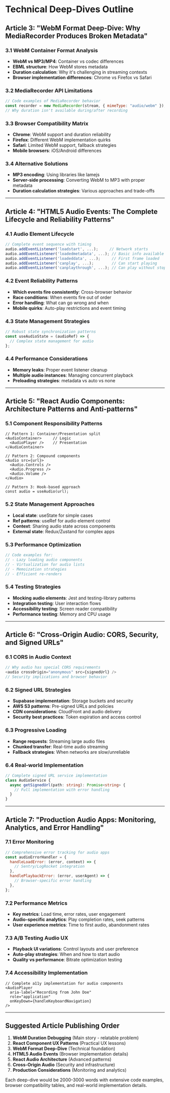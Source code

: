 # Technical Deep-Dives Outline

## Article 3: "WebM Format Deep-Dive: Why MediaRecorder Produces Broken Metadata"

### 3.1 WebM Container Format Analysis

- **WebM vs MP3/MP4**: Container vs codec differences
- **EBML structure**: How WebM stores metadata
- **Duration calculation**: Why it's challenging in streaming contexts
- **Browser implementation differences**: Chrome vs Firefox vs Safari

### 3.2 MediaRecorder API Limitations

```javascript
// Code examples of MediaRecorder behavior
const recorder = new MediaRecorder(stream, { mimeType: "audio/webm" });
// Why duration isn't available during/after recording
```

### 3.3 Browser Compatibility Matrix

- **Chrome**: WebM support and duration reliability
- **Firefox**: Different WebM implementation quirks
- **Safari**: Limited WebM support, fallback strategies
- **Mobile browsers**: iOS/Android differences

### 3.4 Alternative Solutions

- **MP3 encoding**: Using libraries like lamejs
- **Server-side processing**: Converting WebM to MP3 with proper metadata
- **Duration calculation strategies**: Various approaches and trade-offs

---

## Article 4: "HTML5 Audio Events: The Complete Lifecycle and Reliability Patterns"

### 4.1 Audio Element Lifecycle

```javascript
// Complete event sequence with timing
audio.addEventListener('loadstart', ...);     // Network starts
audio.addEventListener('loadedmetadata', ...); // Basic info available
audio.addEventListener('loadeddata', ...);     // First frame loaded
audio.addEventListener('canplay', ...);        // Can start playing
audio.addEventListener('canplaythrough', ...); // Can play without stopping
```

### 4.2 Event Reliability Patterns

- **Which events fire consistently**: Cross-browser behavior
- **Race conditions**: When events fire out of order
- **Error handling**: What can go wrong and when
- **Mobile quirks**: Auto-play restrictions and event timing

### 4.3 State Management Strategies

```javascript
// Robust state synchronization patterns
const useAudioState = (audioRef) => {
  // Complex state management for audio
};
```

### 4.4 Performance Considerations

- **Memory leaks**: Proper event listener cleanup
- **Multiple audio instances**: Managing concurrent playback
- **Preloading strategies**: metadata vs auto vs none

---

## Article 5: "React Audio Components: Architecture Patterns and Anti-patterns"

### 5.1 Component Responsibility Patterns

```tsx
// Pattern 1: Container/Presentation split
<AudioContainer>     // Logic
  <AudioPlayer />    // Presentation
</AudioContainer>

// Pattern 2: Compound components
<Audio src={url}>
  <Audio.Controls />
  <Audio.Progress />
  <Audio.Volume />
</Audio>

// Pattern 3: Hook-based approach
const audio = useAudio(url);
```

### 5.2 State Management Approaches

- **Local state**: useState for simple cases
- **Ref patterns**: useRef for audio element control
- **Context**: Sharing audio state across components
- **External state**: Redux/Zustand for complex apps

### 5.3 Performance Optimization

```javascript
// Code examples for:
// - Lazy loading audio components
// - Virtualization for audio lists
// - Memoization strategies
// - Efficient re-renders
```

### 5.4 Testing Strategies

- **Mocking audio elements**: Jest and testing-library patterns
- **Integration testing**: User interaction flows
- **Accessibility testing**: Screen reader compatibility
- **Performance testing**: Memory and CPU usage

---

## Article 6: "Cross-Origin Audio: CORS, Security, and Signed URLs"

### 6.1 CORS in Audio Context

```javascript
// Why audio has special CORS requirements
<audio crossOrigin="anonymous" src={signedUrl} />
// Security implications and browser behavior
```

### 6.2 Signed URL Strategies

- **Supabase implementation**: Storage buckets and security
- **AWS S3 patterns**: Pre-signed URLs and policies
- **CDN considerations**: CloudFront and audio delivery
- **Security best practices**: Token expiration and access control

### 6.3 Progressive Loading

- **Range requests**: Streaming large audio files
- **Chunked transfer**: Real-time audio streaming
- **Fallback strategies**: When networks are slow/unreliable

### 6.4 Real-world Implementation

```typescript
// Complete signed URL service implementation
class AudioService {
  async getSignedUrl(path: string): Promise<string> {
    // Full implementation with error handling
  }
}
```

---

## Article 7: "Production Audio Apps: Monitoring, Analytics, and Error Handling"

### 7.1 Error Monitoring

```javascript
// Comprehensive error tracking for audio apps
const audioErrorHandler = {
  handleLoadError: (error, context) => {
    // Sentry/LogRocket integration
  },
  handlePlaybackError: (error, userAgent) => {
    // Browser-specific error handling
  },
};
```

### 7.2 Performance Metrics

- **Key metrics**: Load time, error rates, user engagement
- **Audio-specific analytics**: Play completion rates, seek patterns
- **User experience metrics**: Time to first audio, abandonment rates

### 7.3 A/B Testing Audio UX

- **Playback UI variations**: Control layouts and user preference
- **Auto-play strategies**: When and how to start audio
- **Quality vs performance**: Bitrate optimization testing

### 7.4 Accessibility Implementation

```tsx
// Complete a11y implementation for audio components
<AudioPlayer
  aria-label="Recording from John Doe"
  role="application"
  onKeyDown={handleKeyboardNavigation}
/>
```

---

## Suggested Article Publishing Order

1. **WebM Duration Debugging** (Main story - relatable problem)
2. **React Component UX Patterns** (Practical UX lessons)
3. **WebM Format Deep-Dive** (Technical foundation)
4. **HTML5 Audio Events** (Browser implementation details)
5. **React Audio Architecture** (Advanced patterns)
6. **Cross-Origin Audio** (Security and infrastructure)
7. **Production Considerations** (Monitoring and analytics)

Each deep-dive would be 2000-3000 words with extensive code examples, browser compatibility tables, and real-world implementation details.
